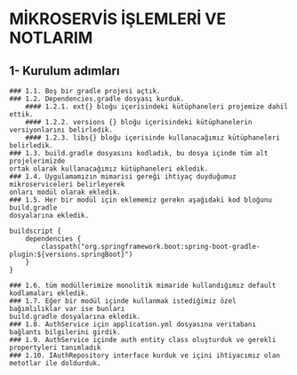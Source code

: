 # MİKROSERVİS İŞLEMLERİ VE NOTLARIM

## 1- Kurulum adımları

    ### 1.1. Boş bir gradle projesi açtık.
    ### 1.2. Dependencies.gradle dosyası kurduk.
        #### 1.2.1. ext{} bloğu içerisindeki kütüphaneleri projemize dahil ettik.
        #### 1.2.2. versions {} bloğu içerisindeki kütüphanelerin versiyonlarını belirledik.
        #### 1.2.3. libs{} bloğu içerisinde kullanacağımız kütüphaneleri belirledik.
    ### 1.3. build.gradle dosyasını kodladık, bu dosya içinde tüm alt projelerimizde 
    ortak olarak kullanacağımız kütüphaneleri ekledik.
    ### 1.4. Uygulamamızın mimarisi gereği ihtiyaç duyduğumuz mikroserviceleri belirleyerek
    onları modül olarak ekledik.
    ### 1.5. Her bir modül için eklememiz gerekn aşağıdaki kod bloğunu build.gradle 
    dosyalarına ekledik.
```
buildscript {
    dependencies {
        classpath("org.springframework.boot:spring-boot-gradle-plugin:${versions.springBoot}")
    }
}
```
    ### 1.6. tüm modüllerimize monolitik mimaride kullandığımız default kodlamaları ekledik.
    ### 1.7. Eğer bir modül içinde kullanmak istediğimiz özel bağımlılıklar var ise bunları
    build.gradle dosyalarına ekledik.
    ### 1.8. AuthService için application.yml dosyasına veritabanı bağlantı bilgilerini girdik.
    ### 1.9. AuthService içinde auth entity class oluşturduk ve gerekli propertyleri tanımladık
    ### 1.10. IAuthRepository interface kurduk ve içini ihtiyacımız olan metotlar ile doldurduk.